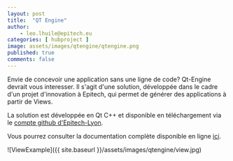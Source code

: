 ```yaml
---
layout: post
title:  "QT Engine"
author:
    - leo.lhuile@epitech.eu
categories: [ hubproject ]
image: assets/images/qtengine/qtengine.png
published: true
comments: false
---
```


Envie de concevoir une application sans une ligne de code? Qt-Engine devrait vous interesser.
Il s'agit d'une solution, développée dans le cadre d'un projet d'innovation à Epitech, qui permet de générer des applications à partir de Views.

La solution est développée en Qt C++ et disponible en téléchargement via le [compte github d'Epitech-Lyon][2].

Vous pourrez consulter la documentation complète disponible en ligne [ici][3].

![ViewExample]({{ site.baseurl }}/assets/images/qtengine/view.jpg)

[1]: https://www.economie.gouv.fr/entreprises/reglement-general-sur-protection-des-donnees-rgpd
[2]: https://github.com/Epitech-Lyon/qt-engine/
[3]: https://github.com/Epitech-Lyon/qt-engine/blob/master/Qt-Engine%20Documentation.pdf